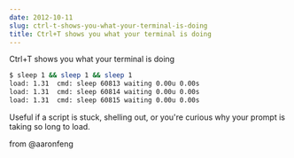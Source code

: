 ```yaml
---
date: 2012-10-11
slug: ctrl-t-shows-you-what-your-terminal-is-doing
title: Ctrl+T shows you what your terminal is doing
---
```


Ctrl+T shows you what your terminal is doing

```sh
$ sleep 1 && sleep 1 && sleep 1
load: 1.31  cmd: sleep 60813 waiting 0.00u 0.00s
load: 1.31  cmd: sleep 60814 waiting 0.00u 0.00s
load: 1.31  cmd: sleep 60815 waiting 0.00u 0.00s 
```

Useful if a script is stuck, shelling out, or you're curious why your prompt is taking so long to load.

from @aaronfeng
